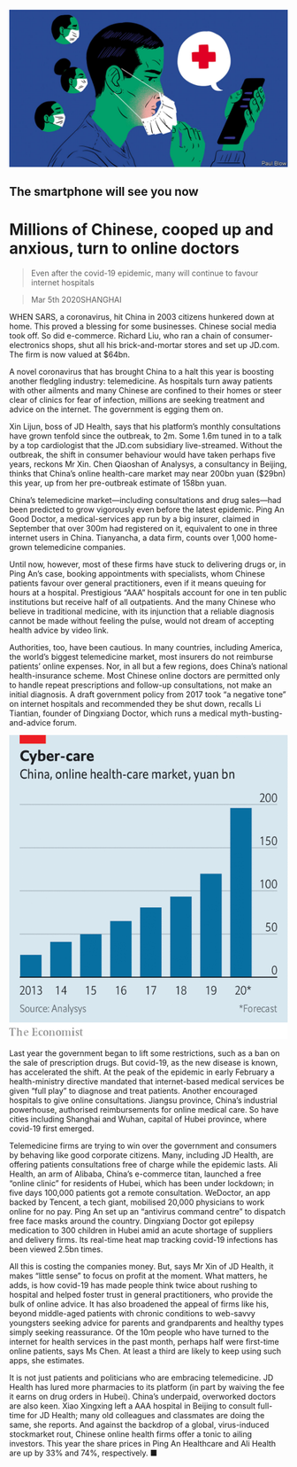 ![](./images/20200307_WBD002.jpg)

## The smartphone will see you now

# Millions of Chinese, cooped up and anxious, turn to online doctors

> Even after the covid-19 epidemic, many will continue to favour internet hospitals

> Mar 5th 2020SHANGHAI

WHEN SARS, a coronavirus, hit China in 2003 citizens hunkered down at home. This proved a blessing for some businesses. Chinese social media took off. So did e-commerce. Richard Liu, who ran a chain of consumer-electronics shops, shut all his brick-and-mortar stores and set up JD.com. The firm is now valued at $64bn.

A novel coronavirus that has brought China to a halt this year is boosting another fledgling industry: telemedicine. As hospitals turn away patients with other ailments and many Chinese are confined to their homes or steer clear of clinics for fear of infection, millions are seeking treatment and advice on the internet. The government is egging them on.

Xin Lijun, boss of JD Health, says that his platform’s monthly consultations have grown tenfold since the outbreak, to 2m. Some 1.6m tuned in to a talk by a top cardiologist that the JD.com subsidiary live-streamed. Without the outbreak, the shift in consumer behaviour would have taken perhaps five years, reckons Mr Xin. Chen Qiaoshan of Analysys, a consultancy in Beijing, thinks that China’s online health-care market may near 200bn yuan ($29bn) this year, up from her pre-outbreak estimate of 158bn yuan.

China’s telemedicine market—including consultations and drug sales—had been predicted to grow vigorously even before the latest epidemic. Ping An Good Doctor, a medical-services app run by a big insurer, claimed in September that over 300m had registered on it, equivalent to one in three internet users in China. Tianyancha, a data firm, counts over 1,000 home-grown telemedicine companies. 

Until now, however, most of these firms have stuck to delivering drugs or, in Ping An’s case, booking appointments with specialists, whom Chinese patients favour over general practitioners, even if it means queuing for hours at a hospital. Prestigious “AAA” hospitals account for one in ten public institutions but receive half of all outpatients. And the many Chinese who believe in traditional medicine, with its injunction that a reliable diagnosis cannot be made without feeling the pulse, would not dream of accepting health advice by video link. 

Authorities, too, have been cautious. In many countries, including America, the world’s biggest telemedicine market, most insurers do not reimburse patients’ online expenses. Nor, in all but a few regions, does China’s national health-insurance scheme. Most Chinese online doctors are permitted only to handle repeat prescriptions and follow-up consultations, not make an initial diagnosis. A draft government policy from 2017 took “a negative tone” on internet hospitals and recommended they be shut down, recalls Li Tiantian, founder of Dingxiang Doctor, which runs a medical myth-busting-and-advice forum.

![](./images/20200307_WBC408_0.png)

Last year the government began to lift some restrictions, such as a ban on the sale of prescription drugs. But covid-19, as the new disease is known, has accelerated the shift. At the peak of the epidemic in early February a health-ministry directive mandated that internet-based medical services be given “full play” to diagnose and treat patients. Another encouraged hospitals to give online consultations. Jiangsu province, China’s industrial powerhouse, authorised reimbursements for online medical care. So have cities including Shanghai and Wuhan, capital of Hubei province, where covid-19 first emerged. 

Telemedicine firms are trying to win over the government and consumers by behaving like good corporate citizens. Many, including JD Health, are offering patients consultations free of charge while the epidemic lasts. Ali Health, an arm of Alibaba, China’s e-commerce titan, launched a free “online clinic” for residents of Hubei, which has been under lockdown; in five days 100,000 patients got a remote consultation. WeDoctor, an app backed by Tencent, a tech giant, mobilised 20,000 physicians to work online for no pay. Ping An set up an “antivirus command centre” to dispatch free face masks around the country. Dingxiang Doctor got epilepsy medication to 300 children in Hubei amid an acute shortage of suppliers and delivery firms. Its real-time heat map tracking covid-19 infections has been viewed 2.5bn times.

All this is costing the companies money. But, says Mr Xin of JD Health, it makes “little sense” to focus on profit at the moment. What matters, he adds, is how covid-19 has made people think twice about rushing to hospital and helped foster trust in general practitioners, who provide the bulk of online advice. It has also broadened the appeal of firms like his, beyond middle-aged patients with chronic conditions to web-savvy youngsters seeking advice for parents and grandparents and healthy types simply seeking reassurance. Of the 10m people who have turned to the internet for health services in the past month, perhaps half were first-time online patients, says Ms Chen. At least a third are likely to keep using such apps, she estimates. 

It is not just patients and politicians who are embracing telemedicine. JD Health has lured more pharmacies to its platform (in part by waiving the fee it earns on drug orders in Hubei). China’s underpaid, overworked doctors are also keen. Xiao Xingxing left a AAA hospital in Beijing to consult full-time for JD Health; many old colleagues and classmates are doing the same, she reports. And against the backdrop of a global, virus-induced stockmarket rout, Chinese online health firms offer a tonic to ailing investors. This year the share prices in Ping An Healthcare and Ali Health are up by 33% and 74%, respectively. ■
